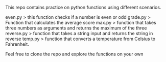This repo contains practice on python functions using different scenarios.

even.py > this function checks if a number is even or odd
grade.py > Function that calculates the average score
max.py > function that takes three numbers as arguments and returns the maximum of the three
reverse.py > function that takes a string input and returns the string in reverse
temp.py > function that converts a temperature from Celsius to Fahrenheit.

Feel free to clone the repo and explore the functions on your own